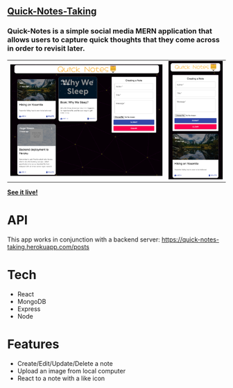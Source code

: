 ## [**Quick-Notes-Taking**](https://quick-notes-taking.netlify.app/)

### Quick-Notes is a simple social media MERN application that allows users to capture quick thoughts that they come across in order to revisit later.

<table>
  <tr>
      <td vlign="center">
        <img src="client/public/notes2.png" alt="notes2">
      </td>
      <td vlign="center">
        <img src="client/public/notes1.png" alt="notes1">
      </td>
    </tr>
</table>

**[See it live!](https://quick-notes-taking.netlify.app/)**


# **API**
This app works in conjunction with a backend server: https://quick-notes-taking.herokuapp.com/posts

# **Tech**
- React
- MongoDB
- Express
- Node

# **Features**
- Create/Edit/Update/Delete a note
- Upload an image from local computer
- React to a note with a like icon
